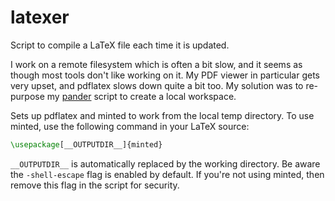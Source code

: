 # latexer
Script to compile a LaTeX file each time it is updated.

I work on a remote filesystem which is often a bit slow, and it seems as 
though most tools don't like working on it. My PDF viewer in particular gets 
very upset, and pdflatex slows down quite a bit too. My solution was to 
re-purpose my [pander](https://github.com/GeorgeBrown128/pander) script to 
create a local workspace.

Sets up pdflatex and minted to work from the local temp directory. To use 
minted, use the following command in your LaTeX source:

```latex
\usepackage[__OUTPUTDIR__]{minted}
```

`__OUTPUTDIR__` is automatically replaced by the working directory. Be aware 
the `-shell-escape` flag is enabled by default. If you're not using minted, 
then remove this flag in the script for security.
